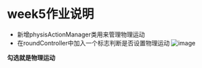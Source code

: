 ﻿# week5作业说明

- 新增physisActionManager类用来管理物理运动
- 在roundController中加入一个标志判断是否设置物理运动
![image](https://wx1.sinaimg.cn/mw690/b41a0581ly1fqo5nhqv5jj20h206aq37.jpg)  

**勾选就是物理运动**

 
 